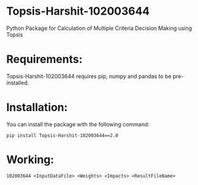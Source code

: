 # Topsis-Harshit-102003644
Python Package for Calculation of Multiple Criteria Decision Making using Topsis
# Requirements:
Topsis-Harshit-102003644 requires pip, numpy and pandas to be pre-installed.
# Installation:
You can install the package with the following command: 
```
pip install Topsis-Harshit-102003644==2.0
```
# Working:
```
102003644 <InputDataFile> <Weights> <Impacts> <ResultFileName>
```